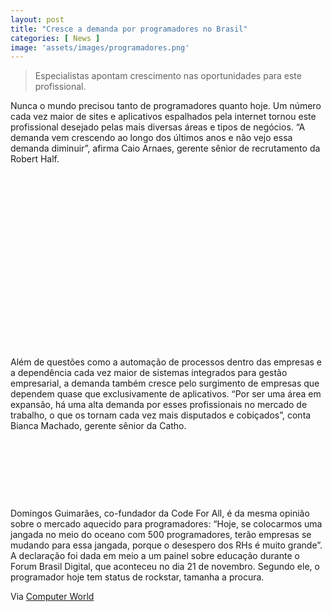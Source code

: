 ```yaml
---
layout: post
title: "Cresce a demanda por programadores no Brasil"
categories: [ News ]
image: 'assets/images/programadores.png'
---
```


> Especialistas apontam crescimento nas oportunidades para este profissional.

Nunca o mundo precisou tanto de programadores quanto hoje. Um número cada vez maior de sites e aplicativos espalhados pela internet tornou este profissional desejado pelas mais diversas áreas e tipos de negócios. “A demanda vem crescendo ao longo dos últimos anos e não vejo essa demanda diminuir”, afirma Caio Arnaes, gerente sênior de recrutamento da Robert Half.

<!-- QUADRADO -->
<script async src="//pagead2.googlesyndication.com/pagead/js/adsbygoogle.js"></script>
<ins class="adsbygoogle"
style="display:inline-block;width:336px;height:280px"
data-ad-client="ca-pub-2838251107855362"
data-ad-slot="5351066970"></ins>
<script>
(adsbygoogle = window.adsbygoogle || []).push({});
</script>

Além de questões como a automação de processos dentro das empresas e a dependência cada vez maior de sistemas integrados para gestão empresarial, a demanda também cresce pelo surgimento de empresas que dependem quase que exclusivamente de aplicativos. “Por ser uma área em expansão, há uma alta demanda por esses profissionais no mercado de trabalho, o que os tornam cada vez mais disputados e cobiçados”, conta Bianca Machado, gerente sênior da Catho.

<!-- MINI ANÚNCIO -->
<script async src="//pagead2.googlesyndication.com/pagead/js/adsbygoogle.js"></script>
<!-- Games Root -->
<ins class="adsbygoogle"
style="display:inline-block;width:730px;height:95px"
data-ad-client="ca-pub-2838251107855362"
data-ad-slot="5351066970"></ins>
<script>
(adsbygoogle = window.adsbygoogle || []).push({});
</script>

Domingos Guimarães, co-fundador da Code For All, é da mesma opinião sobre o mercado aquecido para programadores: “Hoje, se colocarmos uma jangada no meio do oceano com 500 programadores, terão empresas se mudando para essa jangada, porque o desespero dos RHs é muito grande”. A declaração foi dada em meio a um painel sobre educação durante o Forum Brasil Digital, que aconteceu no dia 21 de novembro. Segundo ele, o programador hoje tem status de rockstar, tamanha a procura.

<!-- RETANGULO LARGO 2 -->
<script async src="//pagead2.googlesyndication.com/pagead/js/adsbygoogle.js"></script>
<ins class="adsbygoogle"
style="display:block; text-align:center;"
data-ad-layout="in-article"
data-ad-format="fluid"
data-ad-client="ca-pub-2838251107855362"
data-ad-slot="8549252987"></ins>
<script>
(adsbygoogle = window.adsbygoogle || []).push({});
</script>

Via [Computer World](https://computerworld.com.br/2019/12/06/demanda-por-programadores/)
